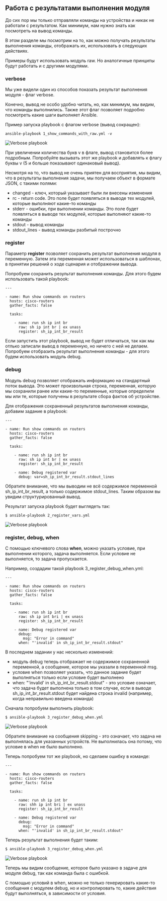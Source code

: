 ## Работа с результатами выполнения модуля

До сих пор мы только отправляли команды на устройства и никак не работали с результатом.
Как минимум, нам нужно знать как посмотреть на вывод команды.

В этом разделе мы посмотрим на то, как можно получать результаты выполнения команды, отображать их, использовать в следующих действиях.

Примеры будут использовать модуль raw.
Но аналогичные принципы будут работать и с другими модулями.

### verbose

Мы уже видели один из способов показать результат выполнения модуля - флаг verbose.

Конечно, вывод не особо удобно читать, но, как минимум, мы видим, что команды выполнились.
Также этот флаг позволяет подробно посмотреть какие шаги выполняет Ansible.

Пример запуска playbook с флагом verbose (вывод сокращен):
```
ansible-playbook 1_show_commands_with_raw.yml -v
```

![Verbose playbook](https://raw.githubusercontent.com/natenka/PyNEng/master/images/15_ansible/playbook-verbose.png)

При увеличении количества букв v в флаге, вывод становится более подробным.
Попробуйте вызывать этот же playbook и добавлять к флагу буквы v (5 и больше показывают одинаковый вывод).

Несмотря на то, что вывод не очень приятен для восприятия, мы видим, что в результаты выполнения задачи, мы получаем объект в формате JSON, с такими полями:
* changed - ключ, который указывает были ли внесены изменения
* rc - return code. Это поле будет появляться в выводе тех модулей, которые выполняют какие-то команды
* stderr - ошибки, при выполнении команды. Это поле будет появляться в выводе тех модулей, которые выполняют какие-то команды
* stdout - вывод команды
* stdout_lines - вывод команды разбитый построчно


### register

Параметр __register__ позволяет сохранить результат выполнения модуля в переменную.
Затем эта переменная может использоваться в шаблонах, в принятии решений о ходе сценария и отображении вывода.

Попробуем сохранить результат выполнения команды.
Для этого будем использовать такой playbook:
```
---

- name: Run show commands on routers
  hosts: cisco-routers
  gather_facts: false

  tasks:

    - name: run sh ip int br
      raw: sh ip int br | ex unass
      register: sh_ip_int_br_result
```

Если запустить этот playbook, вывод не будет отличаться, так как мы отлько записали вывод в переменную, но ничего с ней не делаем.
Попробуем отобразить результат выполнения команды - для этого будем использовать модуль debug.


### debug

Модуль debug позволяет отображать информацию на стандартный поток вывода.
Это может произвольная строка, переменная, которую мы сохранили ранее или какие-то переменные, которые определили мы или те, которые получены в результате сбора фактов об устройстве.


Для отображения сохраненный результатов выполнения команды, добавим задание в playbook:
```
---

- name: Run show commands on routers
  hosts: cisco-routers
  gather_facts: false

  tasks:

    - name: run sh ip int br
      raw: sh ip int br | ex unass
      register: sh_ip_int_br_result

    - name: Debug registered var
      debug: var=sh_ip_int_br_result.stdout_lines
```

Обратите внимание, что мы выводим не всё содержимое переменной sh_ip_int_br_result, а только содержимое stdout_lines.
Таким образом вы увидим структурированный вывод.

Результат запуска playbook будет выглядеть  так:
```
$ ansible-playbook 2_register_vars.yml
```

![Verbose playbook](https://raw.githubusercontent.com/natenka/PyNEng/master/images/15_ansible/2_register_vars.png)


### register, debug, when

С помощью ключевого слова __when__, можно указать условие, при выполнении которого, задача выполняется.
Если условие не выполняется, то задача пропускается.

Например, создадим такой playbook 3_register_debug_when.yml:
```
---

- name: Run show commands on routers
  hosts: cisco-routers
  gather_facts: false

  tasks:

    - name: run sh ip int br
      raw: sh ip int bri | ex unass
      register: sh_ip_int_br_result

    - name: Debug registered var
      debug:
        msg: "Error in command"
      when: "'invalid' in sh_ip_int_br_result.stdout"
```

В последнем задании у нас несколько изменений:
* модуль debug теперь отображает не содержимое сохраненной переменной, а сообщение, которое мы указали в переменной msg.
* условие when позволяет указать, что данное задание будет выполняться только если условие будет выполнено
 * when: "'invalid' in sh_ip_int_br_result.stdout" - это условие означает, что задача будет выполнена только в том случае, если в выводе sh_ip_int_br_result.stdout будет найдена строка invalid (например, когда неправильно введена команда)

Сначала попробуем выполнить playbook:
```
$ ansible-playbook 3_register_debug_when.yml
```

![Verbose playbook](https://raw.githubusercontent.com/natenka/PyNEng/master/images/15_ansible/3_register_debug_when_skip.png)

Обратите внимание на сообщения skipping - это означает, что задача не выполнялась для указанных устройств.
Не выполнилась она потому, что условие в when не было выполнено.

Теперь попробуем тот же playbook, но сделаем ошибку в команде:
```
---

- name: Run show commands on routers
  hosts: cisco-routers
  gather_facts: false

  tasks:

    - name: run sh ip int br
      raw: shh ip int bri | ex unass
      register: sh_ip_int_br_result

    - name: Debug registered var
      debug:
        msg: "Error in command"
      when: "'invalid' in sh_ip_int_br_result.stdout"
```

Теперь результат выполнения будет таким:
```
$ ansible-playbook 3_register_debug_when.yml
```

![Verbose playbook](https://raw.githubusercontent.com/natenka/PyNEng/master/images/15_ansible/3_register_debug_when.png)

Теперь мы видим сообщение, которое было указано в задаче для модуля debug, так как команда была с ошибкой.

С помощью условий в when, можно не только генерировать какие-то сообщения с модулем debug, но и контролировать то, какие действия будут выполняться, в зависимости от условия.
